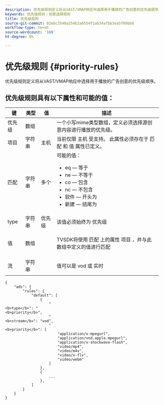 ```yaml
---
description: 优先级规则定义将从VAST/VMAP响应中选择用于播放的广告创意的优先级顺序。
keywords: 优先级规则；创意选择规则
title: 优先级规则
source-git-commit: 02ebc3548a254b2a6554f1ab34afbb3ea5f09bb8
workflow-type: tm+mt
source-wordcount: '169'
ht-degree: 0%

---
```


# 优先级规则 {#priority-rules}

优先级规则定义将从VAST/VMAP响应中选择用于播放的广告创意的优先级顺序。

## 优先级规则具有以下属性和可能的值：

<table id="table_ljp_tgx_hz">  
 <thead> 
  <tr> 
   <th class="entry"> 键</th> 
   <th class="entry"> 类型</th> 
   <th class="entry"> 值</th> 
   <th class="entry"> 描述</th> 
  </tr> 
 </thead>
 <tbody> 
  <tr> 
   <td><span class="codeph"> 优先级</span></td> 
   <td><span class="codeph"> 数组</span></td> 
   <td></td> 
   <td> 一个小写mime类型数组，定义必须选择源创意内容进行播放的优先级。</td> 
  </tr> 
  <tr> 
   <td><span class="codeph"> 项目</span></td> 
   <td><span class="codeph"> 字符串</span></td> 
   <td><span class="codeph"> 主机</span></td> 
   <td>当前仅限 <span class="codeph"> 主机</span> 受支持。 此属性必须存在于 <span class="codeph"> 匹配</span> 和 <span class="codeph"> 值</span> 属性已定义。</td> 
  </tr> 
  <tr> 
   <td><span class="codeph"> 匹配</span></td> 
   <td><span class="codeph"> 字符串</span></td> 
   <td><span class="codeph"> 多个</span></td> 
   <td>可能的值：
    <ul id="ul_tnf_2hx_hz"> 
     <li><span class="codeph"> eq</span>  — 等于</li> 
     <li><span class="codeph"> ne</span>  — 不等于</li> 
     <li><span class="codeph"> co</span>  — 包含</li> 
     <li><span class="codeph"> nc</span>  — 不包含</li> 
     <li><span class="codeph"> 软件</span>  — 开头为</li> 
     <li><span class="codeph"> 新建</span>  — 结尾为</li> 
    </ul></td> 
  </tr> 
  <tr> 
   <td><span class="codeph"> type</span></td> 
   <td><span class="codeph"> 字符串</span></td> 
   <td><span class="codeph"> 优先级</span></td> 
   <td>该值必须始终为 <span class="codeph"> 优先级</span></td> 
  </tr> 
  <tr> 
   <td><span class="codeph"> 值</span></td> 
   <td><span class="codeph"> 数组</span></td> 
   <td></td> 
   <td> <p>TVSDK将使用 <span class="codeph"> 匹配</span> 上的属性 <span class="codeph"> 项目</span> ，并与此数组中定义的值进行匹配</p> </td> 
  </tr> 
  <tr> 
   <td><span class="codeph"> 流</span></td> 
   <td><span class="codeph"> 字符串</span></td> 
   <td></td> 
   <td> <p>值可以是 <span class="codeph"> vod</span> 或 <span class="codeph"> 实时</span></p> </td> 
  </tr> 
 </tbody> 
</table>

```
{
    "ads": {
        "rules": {
            "default": [
                {
                    "
<b>type</b>": "
<b>priority</b>",
                    "
<b>stream</b>": "vod",
                    "
<b>priority</b>": [
                        "application/x-mpegurl",
                        "application/vnd.apple.mpegurl",
                        "application/x-shockwave-flash",
                        "video/mp4",
                        "video/m4v",
                        "video/x-flv",
                        "video/webm"
                    ]
                },
                {
                    ...
                },
            ]
        }
    }
}
```
